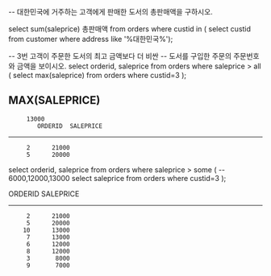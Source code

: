 -- 대한민국에 거주하는 고객에게 판매한 도서의 총판매액을 구하시오.

select sum(saleprice) 총판매액
from orders
where custid in (
    select custid
    from customer
    where address like '%대한민국%');

-- 3번 고객이 주문한 도서의 최고 금액보다 더 비싼
-- 도서를 구입한 주문의 주문번호와 금액을 보이시오.
select orderid, saleprice
from orders
where saleprice > all (
    select max(saleprice)
    from orders
    where custid=3
    );

MAX(SALEPRICE)   
--------------
         13000
            ORDERID  SALEPRICE
---------- ----------
         2      21000
         5      20000





select orderid, saleprice
from orders
where saleprice > some ( -- 6000,12000,13000
    select saleprice
    from orders
    where custid=3
    );


   ORDERID  SALEPRICE
---------- ----------
         2      21000
         5      20000
        10      13000
         7      13000
         6      12000
         8      12000
         3       8000
         9       7000